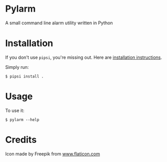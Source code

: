 # Pylarm

A small command line alarm utility written in Python


# Installation

If you don't use `pipsi`, you're missing out.
Here are [installation instructions](https://github.com/mitsuhiko/pipsi#readme).

Simply run:

    $ pipsi install .


# Usage

To use it:

    $ pylarm --help


# Credits
Icon made by Freepik from www.flaticon.com 
